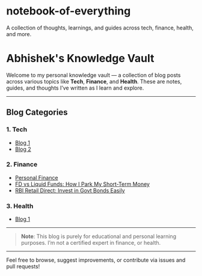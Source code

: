 # notebook-of-everything
A collection of thoughts, learnings, and guides across tech, finance, health, and more.

# Abhishek's Knowledge Vault

Welcome to my personal knowledge vault — a collection of blog posts across various topics like **Tech**, **Finance**, and **Health**. These are notes, guides, and thoughts I’ve written as I learn and explore.

---

## Blog Categories

### 1. Tech
- [Blog 1](./tech/2025-06-aws-lambda-basics.md)
- [Blog 2](./tech/2025-06-dynamodb-best-practices.md)

### 2. Finance
- [Personal Finance](./finance/notebook/chapter-0-personal-finance-06-2025.md)
- [FD vs Liquid Funds: How I Park My Short-Term Money](./finance/finance-fd-vs-liquid-funds:-how-i-park-my-short-term-money-07-2025.md)
- [RBI Retail Direct: Invest in Govt Bonds Easily](./finance/rbi-retail-direct:-invest-in-govt-bonds-easily-07-2025.md)

### 3. Health
- [Blog 1](./health/2025-06-balanced-diet-tips.md)

---

>  **Note**: This blog is purely for educational and personal learning purposes. I’m not a certified expert in finance, or health.

---

Feel free to browse, suggest improvements, or contribute via issues and pull requests!
